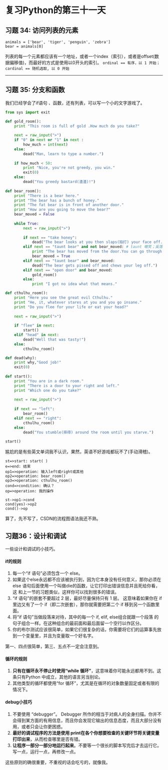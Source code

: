 # 复习Python的第三十一天

## 习题 34: 访问列表的元素
```python2
animals = ['bear', 'tiger', 'penguin', 'zebra']
bear = animals[0]
```
列表的每一个元素都应该有一个地址，或者一个index（索引），或者是offset(数据偏移值)，而最好的方式是使用以0开头的索引。
`ordinal == 有序，以 1 开始；cardinal == 随机选取, 以 0 开始`

***
## 习题 35: 分支和函数
我们已经学会了if语句 、函数，还有列表，可以写一个小的文字游戏了。
```python
from sys import exit

def gold_room():
    print "This room is full of gold .How much do you take?"
    
    next = raw_input(">")
    if "0" in next or "1" in next :
        how_much = int(next)
    else:
        dead("Man, learn to type a number.")
        
    if how_much < 50:
        print "Nice, you're not greedy, you win."
        exit(0)
    else:
        dead("You greedy bastard(渣渣)!")
        
def bear_room():
    print "There is a bear here."
    print "The bear has a bunch of honey."
    print "The fat bear is in front of another door."
    print "How are you going to move the bear?"
    bear_moved = False
    
    while True:
        next = raw_input(">")
        
        if next == "take honey":
            dead("The bear looks at you then slaps(拍打) your face off.")
        elif next == "taunt bear" and not bear_moved: # taunt 嘲笑；奚落
            print "The bear has moved from the door.You can go through it now."
            bear_moved = True
        elif next == "taunt bear" and bear_moved:
            dead("The bear gets pissed off and chews your leg off.")
        elif next == "open door" and bear_moved:
            gold_room()
        else:
            print "I got no idea what that means."

def cthulhu_room():
    print "Here you see the great evil Cthulhu."
    print "He, it, whatever stares at you and you go insane."
    print "Do you flee for your life or eat your head?"
    
    next = raw_input(">")
    
    if "flee" in next:
        start()
    elif "head" in next:
        dead("Well that was tasty!")
    else:
        cthulhu_room()

def dead(why):
    print why,"Good job!"
    exit(0)
    
def start():
    print "You are in a dark room."
    print "There is a door to your right and left."
    print "Which one do you take?"
    
    next = raw_input(">")
    
    if next == "left":
        bear_room()
    elif next == "right":
        cthulhu_room()
    else:
        dead("You stumble(摔得) around the room until you starve.")
        
start()
```
尴尬的是有些英文单词我不认识，果然，英语不好游戏都玩不了(手动滑稽)。

```flow
st=>start: start( )
e=>end: 结束
op1=>operation: 输入left或right或其他
op2=>operation: bear_room()
op3=>operation: cthulhu_room()
cond=>condition: 确认？
op=>operation: 我的操作

st->op1->cond
cond(yes)->op2
cond()->op
```
算了，先不写了，CSDN的流程图语法我还不熟。

## 习题36：设计和调试
一些设计和调试的小技巧。
#### if的规则
1.  每一个“if 语句”必须包含一个  else。
2. 如果这个else永远都不应该被执行到，因为它本身没有任何意义，那你必须在else 语句后面使用一个叫做die的函数，让它打印出错误信息并且死给你看，这
和上一节的习题类似，这样你可以找到很多的错误。
3. “if 语句”的嵌套不要超过 2 层，最好尽量保持只有 1 层。 这意味着如果你在 if 里边又有了一个 if（即二次嵌套），那你就需要把第二个 if 移到另一个函数里面。
4. 将“if 语句”当做段落来对待，其中的每一个 if, elif, else组合就跟一个段落
的句子组合一样。在这种组合的最前面和最后面留一个空行以作区分。
5. 你的布尔测试应该很简单，如果它们很复杂的话，你需要将它们的运算事先放到一个变量里，并且为变量取一个好名字。

第一、四点很简单，第三、五点不一定会注意到。

#### 循环的规则

1.  **只有在循环永不停止时使用“while 循环”**，这意味着你可能永远都用不到。这条只有Python 中成立，其他的语言另当别论。
2. 其他类型的循环都使用“for 循环”，尤其是在循环的对象数量固定或者有限的情况下。

#### debug小技巧

1.  不要使用 “debugger”。 Debugger 所作的相当于对病人的全身扫描。你并不会得到某方面的有用信息，而且你会发现它输出的信息态度，而且大部分没有用，或者只会让你更困惑。
2. **最好的调试程序的方法是使用 print在各个你想要检查的关键环节将关键变量打印出来**，从而检查哪里是否有错。
3. **让程序一部分一部分地运行起来**。不要等一个很长的脚本写完后才去运行它。写一点，运行一点，再修改一点。

这些原则的确很重要，不重视的话会吃亏的，就像我。

